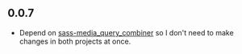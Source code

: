 ## 0.0.7

* Depend on [sass-media_query_combiner](https://github.com/aaronjensen/sass-media_query_combiner)
  so I don't need to make changes in both projects at once.
